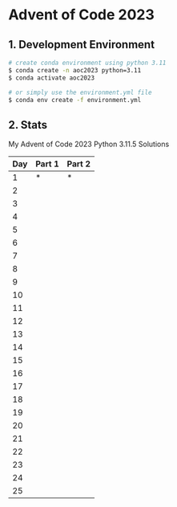 # Advent of Code 2023

## 1. Development Environment

```bash
# create conda environment using python 3.11
$ conda create -n aoc2023 python=3.11
$ conda activate aoc2023

# or simply use the environment.yml file
$ conda env create -f environment.yml
```

## 2. Stats

My Advent of Code 2023 Python 3.11.5 Solutions  

| Day | Part 1 | Part 2 |
|-----|--------|--------|
| 1   |   *    |   *    |
| 2   |        |        |
| 3   |        |        |
| 4   |        |        |
| 5   |        |        |
| 6   |        |        |
| 7   |        |        |
| 8   |        |        |
| 9   |        |        |
| 10  |        |        |
| 11  |        |        |
| 12  |        |        |
| 13  |        |        |
| 14  |        |        |
| 15  |        |        |
| 16  |        |        |
| 17  |        |        |
| 18  |        |        |
| 19  |        |        |
| 20  |        |        |
| 21  |        |        |
| 22  |        |        |
| 23  |        |        |
| 24  |        |        |
| 25  |        |        |
